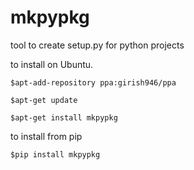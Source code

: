 # mkpypkg
tool to create setup.py for python projects

to install on Ubuntu.

    $apt-add-repository ppa:girish946/ppa

    $apt-get update

    $apt-get install mkpypkg

to install from pip

    $pip install mkpypkg
